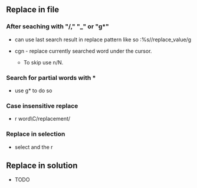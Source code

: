 ## Replace in file

### After seaching with "/," "\_" or "g\*"

- can use last search result in replace pattern like so :%s//replace_value/g

- cgn - replace currently searched word under the cursor.
  - To skip use n/N.

### Search for partial words with \*

- use g\* to do so

### Case insensitive replace

- <leader>r word\C/replacement/

### Replace in selection

- select and the <leader>r

## Replace in solution

- TODO
